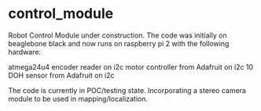 # control_module

Robot Control Module under construction. The code was initially on beaglebone
black and now runs on raspberry pi 2 with the following hardware:

atmega24u4 encoder reader on i2c
motor controller from Adafruit on i2c
10 DOH sensor from Adafruit on i2c

The code is currently in POC/testing state. Incorporating a stereo
camera module to be used in mapping/localization.

